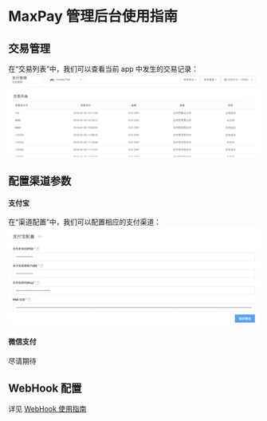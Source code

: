 # MaxPay 管理后台使用指南

## 交易管理
在“交易列表”中，我们可以查看当前 app 中发生的交易记录：
![pay_records.png](../../../images/pay_records.png)

## 配置渠道参数

#### 支付宝

在“渠道配置”中，我们可以配置相应的支付渠道：
![pay_channel_ali.png](../../../images/pay_channel_ali.png)

#### 微信支付

尽请期待

## WebHook 配置
详见 [WebHook 使用指南](ML_DOCS_LINK_PLACEHOLDER_USERMANUAL#MAXPAY_WEBHOOK)
